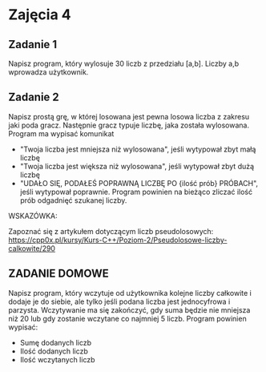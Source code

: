 # Zajęcia 4

## Zadanie 1
Napisz program, który wylosuje 30 liczb z przedziału [a,b]. Liczby a,b wprowadza użytkownik.

## Zadanie 2
Napisz prostą grę, w której losowana jest pewna losowa liczba z zakresu jaki poda gracz. Następnie gracz typuje liczbę, jaka została wylosowana. Program ma wypisać komunikat 
* "Twoja liczba jest mniejsza niż wylosowana", jeśli wytypował zbyt małą liczbę
* "Twoja liczba jest większa niż wylosowana", jeśli wytypował zbyt dużą liczbę
* "UDAŁO SIĘ, PODAŁEŚ POPRAWNĄ LICZBĘ PO {ilość prób} PRÓBACH", jeśli wytypował poprawnie.
Program powinien na bieżąco zliczać ilość prób odgadnięć szukanej liczby.

WSKAZÓWKA:

Zapoznać się z artykułem dotyczącym liczb pseudolosowych: https://cpp0x.pl/kursy/Kurs-C++/Poziom-2/Pseudolosowe-liczby-calkowite/290
## ZADANIE DOMOWE
Napisz program, który wczytuje od użytkownika kolejne liczby całkowite i dodaje je do siebie, ale tylko jeśli podana liczba jest jednocyfrowa i parzysta. Wczytywanie ma się zakończyć, gdy suma będzie nie mniejsza niż 20 lub gdy zostanie wczytane co najmniej 5 liczb. Program powinien wypisać:
* Sumę dodanych liczb
* Ilość dodanych liczb
* Ilość wczytanych liczb
